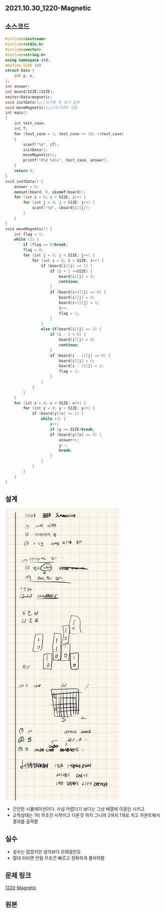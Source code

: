 ## 2021.10.30_1220-Magnetic

## 소스코드

```c++
#include<iostream>
#include<stdio.h>
#include<vector>
#include<string.h>
using namespace std;
#define SIZE 100
struct Data {
	int y, x;
};
int answer;
int board[SIZE][SIZE];
vector<Data>magnetic;
void initData();//초기화 및 초기 입력
void moveMagnetic();//마그네틱 이동
int main()
{
	int test_case;
	int T;
	for (test_case = 1; test_case <= 10; ++test_case)
	{
		scanf("%d", &T);
		initData();
		moveMagnetic();
		printf("#%d %d\n", test_case, answer);
	}
	return 0;
}
void initData() {
	answer = 0;
	memset(board, 0, sizeof(board));
	for (int i = 0; i < SIZE; i++) {
		for (int j = 0; j < SIZE; j++) {
			scanf("%d", &board[i][j]);
		}
	}
}
void moveMagnetic() {
	int flag = 1;
	while (1) {
		if (flag == 0)break;
		flag = 0;
		for (int j = 0; j < SIZE; j++) {
			for (int i = 0; i < SIZE; i++) {
				if (board[i][j] == 1) {
					if (i + 1 >=SIZE) {
						board[i][j] = 0;
						continue;
					}
					if (board[i+1][j] == 0) {
						board[i][j] = 0;
						board[i+1][j] = 1;
						i++;
						flag = 1;
					}
				}
				else if(board[i][j] == 2) {
					if (i - 1 < 0) {
						board[i][j] = 0;
						continue;
					}
					if (board[i - 1][j] == 0) {
						board[i][j] = 0;
						board[i - 1][j] = 2;
						flag = 1;
					}
				}
			}
		}
	}
	for (int x = 0; x < SIZE; x++) {
		for (int y = 0; y < SIZE; y++) {
			if (board[y][x] == 1) {
				while (1) {
					y++;
					if (y >= SIZE)break;
					if (board[y][x] == 2) {
						answer++;
						y--;
						break;
					}
				}
			}
		}
	}
}
```

## 설계

![image-20211030223022667](2021.10.30_1220-Magnetic.assets/image-20211030223022667.png)

- 간단한 시뮬레이션이다. 사실 어렵다기 보다는 그냥 배열에 이동만 시키고 
- 교착상태는 1이 무조건 시작이고 다른것 까지 그니까 2까지 1개로 치고 카운트해서 결과를 출력함

## 실수

- 실수는 없었지만 생각보다 오래걸린듯 
- 절대 이러면 안됨 무조건 빠르고 정확하게 풀어야함

## 문제 링크

[1220-Magnetic](https://swexpertacademy.com/main/code/problem/problemDetail.do?problemLevel=3&problemLevel=4&contestProbId=AV14hwZqABsCFAYD&categoryId=AV14hwZqABsCFAYD&categoryType=CODE&problemTitle=&orderBy=PASS_RATE&selectCodeLang=ALL&select-1=4&pageSize=10&pageIndex=3)

## 원본


